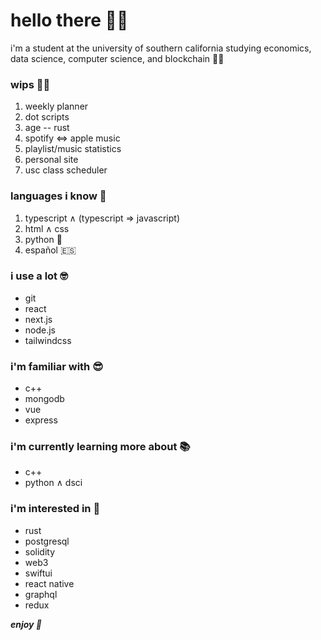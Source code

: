 # hello there 👋🏼

i'm a student at the university of southern california studying economics, data science, computer science, and blockchain ✌🏼

### wips 💪🏼

1. weekly planner
1. dot scripts
1. age -- rust
1. spotify ⇔ apple music
1. playlist/music statistics
1. personal site
1. usc class scheduler

### languages i know 🧠

1. typescript ∧ (typescript ⇒ javascript)
1. html ∧ css
1. python 🐍
1. español 🇪🇸

### i use a lot 🤓

- git
- react
- next.js
- node.js
- tailwindcss

### i'm familiar with 😎

- c++
- mongodb
- vue
- express

### i'm currently learning more about 📚

- c++
- python ∧ dsci

### i'm interested in 👀

- rust
- postgresql
- solidity
- web3
- swiftui
- react native
- graphql
- redux

**_enjoy 🤩_**
